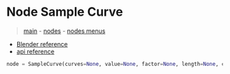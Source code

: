 # Node Sample Curve

> [main](../structure.md) - [nodes](nodes.md) - [nodes menus](nodes_menus.md)

- [Blender reference](https://docs.blender.org/manual/en/latest/modeling/geometry_nodes/curve/sample_curve.html)
 - [api reference]({node.blender_python_ref})

```python
node = SampleCurve(curves=None, value=None, factor=None, length=None, curve_index=None, data_type='FLOAT', mode='FACTOR', use_all_curves=False)```
